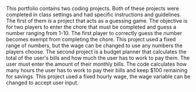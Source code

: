 This portfolio contains two coding projects. Both of these projects were completed in class settings and had specific instructions and guidelines. 
The first of them is a project that acts as a guessing game. The objective is for two players to enter the chore that must be completed and guess a number ranging from 1-10. The first player to correctly guess the number becomes exempt from completing the chore. This project used a fixed range of numbers, but the wage can be changed to use any numbers the players choose.
The second project is a budget planner that calculates the total of the user's bills and how much the user has to work to pay them. The user must enter the amount of their monthly bills. The code calculates how many hours the user has to work to pay their bills and keep $100 remaining for savings. This project used a fixed hourly wage, the wage variable can be changed to accept user input.

